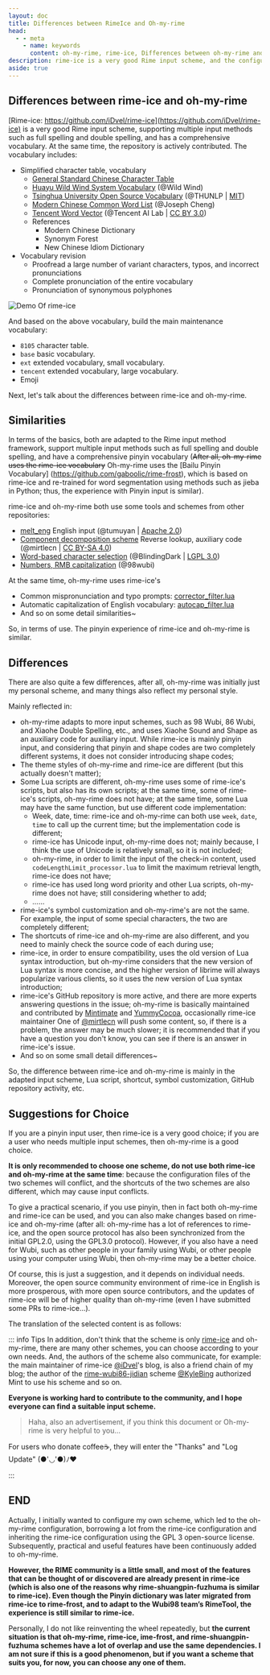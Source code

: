 ```yaml
---
layout: doc
title: Differences between RimeIce and Oh-my-rime
head:
  - - meta
    - name: keywords
      content: oh-my-rime, rime-ice, Differences between oh-my-rime and rime-ice, Rime input scheme
description: rime-ice is a very good Rime input scheme, and the configuration of oh-my-rime input method also refers to rime-ice a lot; but what are the specific differences between rime-ice and oh-my-rime input scheme configuration?
aside: true
---
```

## Differences between rime-ice and oh-my-rime
[Rime-ice: https://github.com/iDvel/rime-ice](https://github.com/iDvel/rime-ice) is a very good Rime input scheme, supporting multiple input methods such as full spelling and double spelling, and has a comprehensive vocabulary. At the same time, the repository is actively contributed. The vocabulary includes:
- Simplified character table, vocabulary
  - [General Standard Chinese Character Table](https://github.com/iDvel/The-Table-of-General-Standard-Chinese-Characters)
  - [Huayu Wild Wind System Vocabulary](http://bbs.pinyin.thunisoft.com/forum.php?mod=viewthread&tid=30049) (@Wild Wind)
  - [Tsinghua University Open Source Vocabulary](https://github.com/thunlp/THUOCL) (@THUNLP | [MIT](https://github.com/thunlp/THUOCL/blob/master/LICENSE))
  - [Modern Chinese Common Word List](https://gist.github.com/indiejoseph/eae09c673460aa0b56db) (@Joseph Cheng)
  - [Tencent Word Vector](https://ai.tencent.com/ailab/nlp/en/download.html) (@Tencent AI Lab | [CC BY 3.0](https://creativecommons.org/licenses/by/3.0/))
  - References
    - Modern Chinese Dictionary
    - Synonym Forest
    - New Chinese Idiom Dictionary
- Vocabulary revision
  - Proofread a large number of variant characters, typos, and incorrect pronunciations
  - Complete pronunciation of the entire vocabulary
  - Pronunciation of synonymous polyphones

![Demo Of rime-ice](/image/demo/demoOfRimeIce.webp)

And based on the above vocabulary, build the main maintenance vocabulary:
- `8105` character table.
- `base` basic vocabulary.
- `ext` extended vocabulary, small vocabulary.
- `tencent` extended vocabulary, large vocabulary.
- Emoji

Next, let's talk about the differences between rime-ice and oh-my-rime.
## Similarities
In terms of the basics, both are adapted to the Rime input method framework, support multiple input methods such as full spelling and double spelling, and have a comprehensive pinyin vocabulary (~~After all, oh-my-rime uses the rime-ice vocabulary~~ <Badge type="tip" text="^2024.07" /> Oh-my-rime uses the [Bailu Pinyin Vocabulary] (https://github.com/gaboolic/rime-frost), which is based on rime-ice and re-trained for word segmentation using methods such as jieba in Python; thus, the experience with Pinyin input is similar).

rime-ice and oh-my-rime both use some tools and schemes from other repositories:
- [melt_eng](https://github.com/tumuyan/rime-melt) English input (@tumuyan | [Apache 2.0](https://github.com/tumuyan/rime-melt/blob/master/LICENSE))
- [Component decomposition scheme](https://github.com/mirtlecn/rime-radical-pinyin) Reverse lookup, auxiliary code (@mirtlecn | [CC BY-SA 4.0](https://github.com/mirtlecn/rime-radical-pinyin/blob/master/LICENSE))
- [Word-based character selection](https://github.com/BlindingDark/rime-lua-select-character) (@BlindingDark | [LGPL 3.0](https://github.com/BlindingDark/rime-lua-select-character/blob/master/LICENSE))
- [Numbers, RMB capitalization](https://github.com/yanhuacuo/98wubi/blob/master/lua/number.lua) (@98wubi)

At the same time, oh-my-rime uses rime-ice's
- Common mispronunciation and typo prompts: [corrector_filter.lua](https://github.com/Mintimate/oh-my-rime/blob/main/lua/corrector_filter.lua)
- Automatic capitalization of English vocabulary: [autocap_filter.lua](https://github.com/Mintimate/oh-my-rime/blob/main/lua/autocap_filter.lua)
- And so on some detail similarities~

So, in terms of use. The pinyin experience of rime-ice and oh-my-rime is similar.

## Differences
There are also quite a few differences, after all, oh-my-rime was initially just my personal scheme, and many things also reflect my personal style.

Mainly reflected in:
- oh-my-rime adapts to more input schemes, such as 98 Wubi, 86 Wubi, and Xiaohe Double Spelling, etc., and uses Xiaohe Sound and Shape as an auxiliary code for auxiliary input. While rime-ice is mainly pinyin input, and considering that pinyin and shape codes are two completely different systems, it does not consider introducing shape codes;
- The theme styles of oh-my-rime and rime-ice are different (but this actually doesn't matter);
- Some Lua scripts are different, oh-my-rime uses some of rime-ice's scripts, but also has its own scripts; at the same time, some of rime-ice's scripts, oh-my-rime does not have; at the same time, some Lua may have the same function, but use different code implementation:
  - Week, date, time: rime-ice and oh-my-rime can both use `week`, `date`, `time` to call up the current time; but the implementation code is different;
  - rime-ice has Unicode input, oh-my-rime does not; mainly because, I think the use of Unicode is relatively small, so it is not included;
  - oh-my-rime, in order to limit the input of the check-in content, used `codeLengthLimit_processor.lua` to limit the maximum retrieval length, rime-ice does not have;
  - rime-ice has used long word priority and other Lua scripts, oh-my-rime does not have; still considering whether to add;
  - ……
- rime-ice's symbol customization and oh-my-rime's are not the same. For example, the input of some special characters, the two are completely different;
- The shortcuts of rime-ice and oh-my-rime are also different, and you need to mainly check the source code of each during use;
- rime-ice, in order to ensure compatibility, uses the old version of Lua syntax introduction, but oh-my-rime considers that the new version of Lua syntax is more concise, and the higher version of librime will always popularize various clients, so it uses the new version of Lua syntax introduction;
- rime-ice's GitHub repository is more active, and there are more experts answering questions in the issue; oh-my-rime is basically maintained and contributed by [Mintimate](https://github.com/Mintimate) and [YummyCocoa](https://github.com/YummyCocoa), occasionally rime-ice maintainer One of [@mirtlecn](https://github.com/mirtlecn) will push some content, so, if there is a problem, the answer may be much slower; it is recommended that if you have a question you don't know, you can see if there is an answer in rime-ice's issue.
- And so on some small detail differences~

So, the difference between rime-ice and oh-my-rime is mainly in the adapted input scheme, Lua script, shortcut, symbol customization, GitHub repository activity, etc.

## Suggestions for Choice
If you are a pinyin input user, then rime-ice is a very good choice; if you are a user who needs multiple input schemes, then oh-my-rime is a good choice.

**It is only recommended to choose one scheme, do not use both rime-ice and oh-my-rime at the same time**: because the configuration files of the two schemes will conflict, and the shortcuts of the two schemes are also different, which may cause input conflicts.

To give a practical scenario, if you use pinyin, then in fact both oh-my-rime and rime-ice can be used, and you can also make changes based on rime-ice and oh-my-rime (after all: oh-my-rime has a lot of references to rime-ice, and the open source protocol has also been synchronized from the initial GPL2.0, using the GPL3.0 protocol). However, if you also have a need for Wubi, such as other people in your family using Wubi, or other people using your computer using Wubi, then oh-my-rime may be a better choice.

Of course, this is just a suggestion, and it depends on individual needs. Moreover, the open source community environment of rime-ice in English is more prosperous, with more open source contributors, and the updates of rime-ice will be of higher quality than oh-my-rime (even I have submitted some PRs to rime-ice...).

The translation of the selected content is as follows:

::: info Tips
In addition, don't think that the scheme is only [rime-ice](https://github.com/iDvel/rime-ice) and oh-my-rime, there are many other schemes, you can choose according to your own needs. And, the authors of the scheme also communicate, for example: the main maintainer of rime-ice [@iDvel](https://github.com/iDvel)'s blog, is also a friend chain of my blog; the author of the [rime-wubi86-jidian](https://github.com/KyleBing/rime-wubi86-jidian) scheme [@KyleBing](https://github.com/KyleBing) authorized Mint to use his scheme and so on.

**Everyone is working hard to contribute to the community, and I hope everyone can find a suitable input scheme.**

> Haha, also an advertisement, if you think this document or Oh-my-rime is very helpful to you...

<donate lang="en"/>

For users who donate coffee☕️, they will enter the "Thanks" and "Log Update" (●'◡'●)ﾉ♥

:::

## END
Actually, I initially wanted to configure my own scheme, which led to the oh-my-rime configuration, borrowing a lot from the rime-ice configuration and inheriting the rime-ice configuration using the GPL 3 open-source license. Subsequently, practical and useful features have been continuously added to oh-my-rime.

**However, the RIME community is a little small, and most of the features that can be thought of or discovered are already present in rime-ice (which is also one of the reasons why rime-shuangpin-fuzhuma is similar to rime-ice). Even though the Pinyin dictionary was later migrated from rime-ice to rime-frost, and to adapt to the Wubi98 team’s RimeTool, the experience is still similar to rime-ice.**

Personally, I do not like reinventing the wheel repeatedly, but **the current situation is that oh-my-rime, rime-ice, ime-frost, and rime-shuangpin-fuzhuma schemes have a lot of overlap and use the same dependencies. I am not sure if this is a good phenomenon, but if you want a scheme that suits you, for now, you can choose any one of them.**